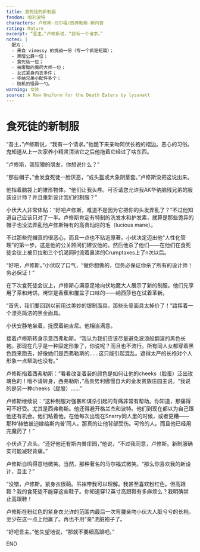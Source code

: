 ```yaml
---
title: 食死徒的新制服
fandom: 哈利波特
characters: 卢修斯·马尔福/西弗勒斯·斯内普
rating: Mature
excerpt: “吾主，”卢修斯说，“我有一个请求。”
notes: |
  配方：
  - 来自 vimessy 的挑战一份（写一个疯狂短篇）；
  - 黑暗公爵一位；
  - 食死徒一位；
  - 被废黜的魔药大师一位；
  - 女式紧身内衣多件；
  - 华纳兄弟小配件多个；
  - 随机的怪异一勺。
warning: 女装
source: A New Uniform for the Death Eaters by lysanatt
---
```


# 食死徒的新制服



“吾主，”卢修斯说，“我有一个请求。”他跪下来亲吻阿伏长袍的褶边。恶心的习俗。鬼知道从上一次家养小精灵清洁它之后他拖着它经过了啥东西。

“卢修斯，我狡猾的朋友，你想说什么？”

“那些帽子。”金发食死徒一脸厌恶，“或头盔或大象阴茎套。”卢修斯没把这说出来。

他指着脑袋上的锥形物体，“他们让我头疼。可否请您允许我AK华纳脑残兄弟的服装设计师？并且重新设计我们的制服？”

小伏大人非常体贴：“好吧卢修斯，难道不是因为它把你的头发弄乱了？”不过他知道自己应该只对了一半。卢修斯肯定有特制的洗发水和护发素，就算是那些诡异的帽子也没法弄乱他卢修斯特有的高贵灿烂的毛（lucious mane）。

不过那些兜帽真的很恶心，而且一点也不贴近原著。小伏决定迈出他“人性化管理”的第一步。这是他的公关顾问们建议他的。然后他杀了他们——在他们在食死徒会议上被贝拉和三个饥渴同时流着鼻涕的Crumptaxes上了n次以后。

“好吧，卢修斯。”小伏叹了口气，“做你想做的，但务必保证你杀了所有的设计师！务必保证！”

在下次食死徒会议上，卢修斯心满意足地向伏地魔大人展示了新的制服。他们先享用了茶和烤饼。烤饼是香蕉和覆盆子口味的——纳西莎也在试着革新。

“首先，我们要回到以前用过美妙的银制面具。那些头骨面具太掉价了！”路挥着一个漂亮简洁的黑金面具。

小伏安静地坐着，抚摸着纳吉尼。他相当满意。

接着卢修斯转身示意西弗勒斯。“我认为我们应该尽量避免波浪般翻滚的黑色长袍。那现在几乎是一种固定形象了，你说呢？而且也不流行。所有同人女都穿着黑色跑来跑去，好像她们是西弗勒斯的……这只能引起混乱。遮得太严的长袍对个人形象一点帮助也没有。”

卢修斯指着西弗勒斯：“看看改变着装的颜色是如何让他的cheeks（脸蛋）泛出玫瑰色的！哦不请转身，西弗勒斯，”高贵势利傲慢自大的金发贵族庄园主说，“我说的是另一种cheeks（屁股）……”

卢修斯继续说：“这种制服对强暴和谋杀引起的背痛非常有帮助。你知道，那痛得可不好受。尤其是西弗勒斯。他还得避开格兰杰和波特。他们到现在都以为自己跟他还有机会。他们粘着他，在他每次出现在Snarry同人里的时候，或者更糟——那种‘赫敏被迫嫁给斯内普’同人。那真的让他背部受伤。可怜的人。而且他已经用完魔药了！”

小伏点了点头。“还好他还有斯内普庄园，”他说，“不过我同意，卢修斯。新制服确实可能减轻背痛。”

卢修斯自鸣得意地微笑。当然，那种著名的马尔福式微笑。“那么你喜欢我的新设计，吾主？”

“没错，卢修斯。紧身衣很萌。吊袜带我可以理解。我甚至喜欢粉红色。但高跟鞋？我的食死徒不能穿这些鞋子。你知道穿12英寸高跟鞋有多麻烦么？我明确禁止高跟鞋！

卢修斯在粉红色的紧身衣允许的范围内最后一次弯腰亲吻小伏大人脏兮兮的长袍。至少在这一点上他赢了。再也不用“亲”洗脏袍子了。

“好吧吾主。”他失望地说，“那就不要细高跟吧。”



END
